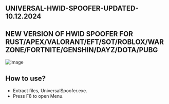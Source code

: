 ## UNIVERSAL-HWID-SPOOFER-UPDATED-10.12.2024
## NEW VERSION OF HWID SPOOFER FOR RUST/APEX/VALORANT/EFT/SOT/ROBLOX/WARZONE/FORTNITE/GENSHIN/DAYZ/DOTA/PUBG
![image](https://github.com/user-attachments/assets/9b397943-a8e9-41d3-ae93-677474f17a94)


## How to use?
- Extract files, UniversalSpoofer.exe.
- Press F8 to open Menu.
